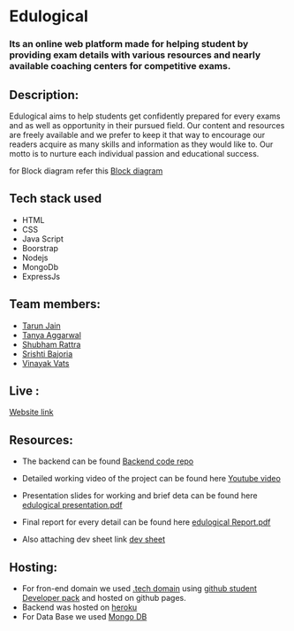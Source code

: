 
# Edulogical
### Its an online web platform made for helping student by providing exam details with various resources and nearly available coaching centers for competitive exams.

## Description:
Edulogical aims to help students get confidently prepared for every exams and as well as opportunity in their pursued field. Our content and resources are freely available and we prefer to keep it that way to encourage our readers acquire as many skills and information as they would like to. Our motto is to nurture each individual passion and educational success.

for Block diagram refer this [Block diagram](https://lucid.app/lucidchart/invitations/accept/inv_a43af0e1-ae1b-4215-9f90-ba2fa819a8a7)

## Tech stack used
- HTML
- CSS
- Java Script
- Boorstrap
- Nodejs
- MongoDb
- ExpressJs

## Team members:
- [Tarun Jain](https://github.com/tarunjain3)
- [Tanya Aggarwal](https://github.com/TanyaAggrawal)
- [Shubham Rattra](https://github.com/ShubhamRattra)
- [Srishti Bajoria](https://github.com/SrishtiBajoria)
- [Vinayak Vats](https://github.com/Vinayak-Vats)


## Live :
[Website link](https://edulogical.tech/)

## Resources:
- The backend can be found [Backend code repo](https://github.com/Kingsmaan/apiprojectwebhosting)
- Detailed working video of the project can be found here [Youtube video](https://youtu.be/TgWMf6WdLr8)
- Presentation slides for working and brief deta can be found here [edulogical presentation.pdf](https://github.com/tarunjain3/Edulogical/files/6933714/edulogical.presentation.pdf)
- Final report for every detail can be found here [edulogical Report.pdf](https://github.com/tarunjain3/Edulogical/files/6933713/edulogical.Report.pdf)

- Also attaching dev sheet link [dev sheet](https://docs.google.com/spreadsheets/d/1TINCuWajs6xU1KdyVXShKJVzbgRLadMEh_HzXgqZmWA/edit?usp=sharing)

## Hosting:
- For fron-end domain we used [.tech domain](https://get.tech) using [github student Developer pack](https://education.github.com/pack) and hosted on github pages.
- Backend was hosted on [heroku](https://www.heroku.com)
- For Data Base we used [Mongo DB](https://cloud.mongodb.com/v2/60b53e156cc4cb0660bdcd01#clusters)


